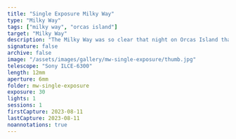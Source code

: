 ```yaml
---
title: "Single Exposure Milky Way"
type: "Milky Way"
tags: ["milky way", "orcas island"]
target: "Milky Way"
description: "The Milky Way was so clear that night on Orcas Island that I was able to capture detail photos with a single exposure."
signature: false
archive: false
image: "/assets/images/gallery/mw-single-exposure/thumb.jpg"
telescope: "Sony ILCE-6300"
length: 12mm
aperture: 6mm
folder: mw-single-exposure
exposure: 30
lights: 1
sessions: 1
firstCapture: 2023-08-11
lastCapture: 2023-08-11
noannotations: true
---
```

